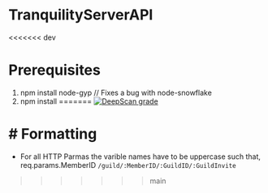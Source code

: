 # TranquilityServerAPI

<<<<<<< dev
# Prerequisites

1. npm install node-gyp // Fixes a bug with node-snowflake
2. npm install
=======
[![DeepScan grade](https://deepscan.io/api/teams/13554/projects/16524/branches/357480/badge/grade.svg)](https://deepscan.io/dashboard#view=project&tid=13554&pid=16524&bid=357480)


# # Formatting
- For all HTTP Parmas the varible names have to be uppercase such that, req.params.MemberID `/guild/:MemberID/:GuildID/:GuildInvite`
>>>>>>> main

